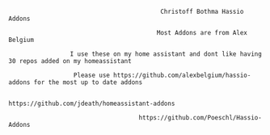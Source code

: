                                               Christoff Bothma Hassio Addons

                                             Most Addons are from Alex Belgium

                     I use these on my home assistant and dont like having 30 repos added on my homeassistant

                      Please use https://github.com/alexbelgium/hassio-addons for the most up to date addons
                                 
                                      https://github.com/jdeath/homeassistant-addons

                                        https://github.com/Poeschl/Hassio-Addons
